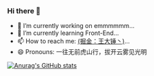 ### Hi there 👋

- 🔭 I’m currently working on emmmmmm...
- 🌱 I’m currently learning Front-End...
- 📫 How to reach me: [(掘金：王大锤丶)](https://juejin.cn/user/1451011082036456)...
- 😄 Pronouns: 一往无前虎山行，拔开云雾见光明

[![Anurag's GitHub stats](https://github-readme-stats.vercel.app/api?username=JiquanWang99)](https://github.com/anuraghazra/github-readme-stats)
